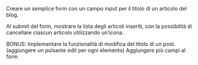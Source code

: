 Creare un semplice form con un campo input per il titolo di un articolo del blog.

Al submit del form, mostrare la lista degli articoli inseriti, con la possibilità di cancellare ciascun articolo utilizzando un’icona.

BONUS:
Implementare la funzionalità di modifica del titolo di un post. (aggiungere un pulsante edit per ogni elemento)
Aggiungere più campi al form
